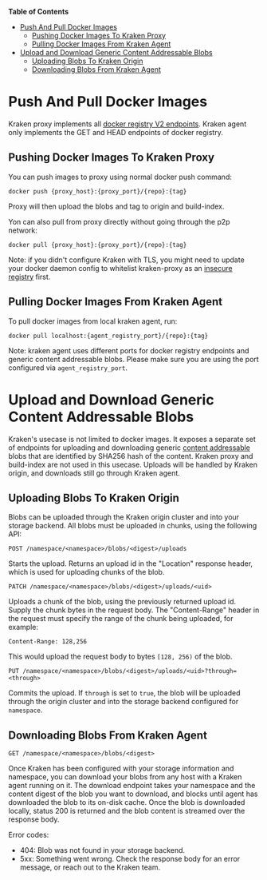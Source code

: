 **Table of Contents**

- [Push And Pull Docker Images](#push-and-pull-docker-images)
  - [Pushing Docker Images To Kraken Proxy](#pushing-docker-images-to-kraken-proxy)
  - [Pulling Docker Images From Kraken Agent](#pulling-docker-images-from-kraken-agent)
- [Upload and Download Generic Content Addressable Blobs](#upload-and-download-generic-content-addressable-blobs)
  - [Uploading Blobs To Kraken Origin](#uploading-blobs-to-kraken-origin)
  - [Downloading Blobs From Kraken Agent](#downloading-blobs-from-kraken-agent)

# Push And Pull Docker Images

Kraken proxy implements all [docker registry V2 endpoints](https://docs.docker.com/registry/spec/api/).
Kraken agent only implements the GET and HEAD endpoints of docker registry.

## Pushing Docker Images To Kraken Proxy

You can push images to proxy using normal docker push command:
```
docker push {proxy_host}:{proxy_port}/{repo}:{tag}
```
Proxy will then upload the blobs and tag to origin and build-index.

Yon can also pull from proxy directly without going through the p2p network:
```
docker pull {proxy_host}:{proxy_port}/{repo}:{tag}
```
Note: if you didn't configure Kraken with TLS, you might need to update your docker daemon config to whitelist kraken-proxy as an [insecure registry](https://docs.docker.com/registry/insecure/#deploy-a-plain-http-registry) first.

## Pulling Docker Images From Kraken Agent

To pull docker images from local kraken agent, run:
```
docker pull localhost:{agent_registry_port}/{repo}:{tag}
```
Note: kraken agent uses different ports for docker registry endpoints and generic content addressable blobs. Please make sure you are using the port configured via `agent_registry_port`.

# Upload and Download Generic Content Addressable Blobs

Kraken's usecase is not limited to docker images.
It exposes a separate set of endpoints for uploading and downloading generic [content addressable](https://en.wikipedia.org/wiki/Content-addressable_storage) blobs that are identified by SHA256 hash of the content.
Kraken proxy and build-index are not used in this usecase.
Uploads will be handled by Kraken origin, and downloads still go through Kraken agent.

## Uploading Blobs To Kraken Origin

Blobs can be uploaded through the Kraken origin cluster and into your storage backend. All blobs
must be uploaded in chunks, using the following API:

```
POST /namespace/<namespace>/blobs/<digest>/uploads
```

Starts the upload. Returns an upload id in the "Location" response header, which is used for
uploading chunks of the blob.

```
PATCH /namespace/<namespace>/blobs/<digest>/uploads/<uid>
```

Uploads a chunk of the blob, using the previously returned upload id. Supply the chunk bytes in the
request body. The "Content-Range" header in the request must specify the range of the chunk
being uploaded, for example:

```
Content-Range: 128,256
```

This would upload the request body to bytes ``[128, 256)`` of the blob.

```
PUT /namespace/<namespace>/blobs/<digest>/uploads/<uid>?through=<through>
```

Commits the upload. If ``through`` is set to ``true``, the blob will be uploaded through the origin
cluster and into the storage backend configured for ``namespace``.

## Downloading Blobs From Kraken Agent

```
GET /namespace/<namespace>/blobs/<digest>
```

Once Kraken has been configured with your storage information and namespace, you can download your
blobs from any host with a Kraken agent running on it. The download endpoint takes your namespace
and the content digest of the blob you want to download, and blocks until agent has downloaded the
blob to its on-disk cache. Once the blob is downloaded locally, status 200 is returned and the
blob content is streamed over the response body.

Error codes:

- 404: Blob was not found in your storage backend.
- 5xx: Something went wrong. Check the response body for an error message, or reach out to the
  Kraken team.
